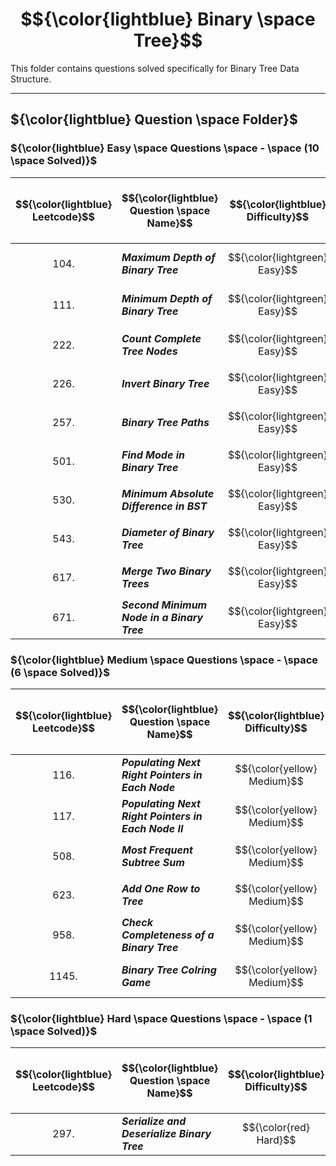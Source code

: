 # $${\color{lightblue} Binary \space Tree}$$

This folder contains questions solved specifically for Binary Tree Data Structure.

-----

## ${\color{lightblue} Question \space Folder}$

### ${\color{lightblue} Easy \space Questions \space - \space (10 \space Solved)}$

| $${\color{lightblue} Leetcode}$$ | $${\color{lightblue} Question \space Name}$$ | $${\color{lightblue} Difficulty}$$ | $${\color{lightblue} Links}$$ | $${\color{lightblue} Hints}$$ | $${\color{lightblue} Binary \space Tree \space Concepts}$$ | $${\color{lightblue} Companies}$$ |
|-|-|-|-|-|-|-|
| $${104.}$$ | ***Maximum Depth of Binary Tree*** | $${\color{lightgreen} Easy}$$ | [Problem104](https://leetcode.com/problems/maximum-depth-of-binary-tree/description/) | [Hints](https://leetcode.com/problems/maximum-depth-of-binary-tree/solutions/4482061/maximum-depth-of-binary-tree-simplified/) | ***DFS, Two Way Recursion, Math Tree*** | ***Yandex, Spotify*** |
| $${111.}$$ | ***Minimum Depth of Binary Tree*** | $${\color{lightgreen} Easy}$$ | [Problem111](https://leetcode.com/problems/minimum-depth-of-binary-tree/description/) | [Hints](https://leetcode.com/problems/minimum-depth-of-binary-tree/solutions/4474966/finding-the-minimum-path-simplified/) | ***DFS, Two Way Recursion, Math Tree*** | ***Unknown*** |
| $${222.}$$ | ***Count Complete Tree Nodes*** | $${\color{lightgreen} Easy}$$ | [Problem222](https://leetcode.com/problems/count-complete-tree-nodes/description/?source=submission-ac) | [Hints](https://leetcode.com/problems/count-complete-tree-nodes/solutions/?source=submission-ac) | ***DFS, Two Way Recursion*** | ***Amazon, Bloomberg*** |
| $${226.}$$ | ***Invert Binary Tree*** | $${\color{lightgreen} Easy}$$ | [Problem226](https://leetcode.com/problems/invert-binary-tree/description/) | [Hints](https://leetcode.com/problems/invert-binary-tree/solutions/4476822/invert-binary-tree-simplified/) | ***DFS*** | ***Unknown*** |
| $${257.}$$ | ***Binary Tree Paths*** | $${\color{lightgreen} Easy}$$ | [Problem257](https://leetcode.com/problems/binary-tree-paths/description/) | [Hints](https://leetcode.com/problems/binary-tree-paths/solutions/4474543/binary-tree-paths-java/) | ***DFS, Stack*** | ***Apple, Facebook, Google*** |
| $${501.}$$ | ***Find Mode in Binary Tree*** | $${\color{lightgreen} Easy}$$ | [Problem501](https://leetcode.com/problems/find-mode-in-binary-search-tree/description/) | [Hints](https://leetcode.com/problems/find-mode-in-binary-search-tree/solutions/4479227/find-mode-in-binary-tree-simplified/) | ***DFS, Map*** | ***Google*** |
| $${530.}$$ | ***Minimum Absolute Difference in BST*** | $${\color{lightgreen} Easy}$$ | [Problem530](https://leetcode.com/problems/minimum-absolute-difference-in-bst/description/) | [Hints](https://leetcode.com/problems/minimum-absolute-difference-in-bst/solutions/4477969/minimum-absolute-difference-in-bst-simplified/) | ***DFS*** | ***Google*** |
| $${543.}$$ | ***Diameter of Binary Tree*** | $${\color{lightgreen} Easy}$$ | [Problem543](https://leetcode.com/problems/diameter-of-binary-tree/description/) | [Hints](https://leetcode.com/problems/diameter-of-binary-tree/solutions/4483247/diameter-of-binary-tree-simplified/) | ***DFS, Math Tree*** | ***Facebook, Google, Microsoft*** |
| $${617.}$$ | ***Merge Two Binary Trees*** | $${\color{lightgreen} Easy}$$ | [Problem617](https://leetcode.com/problems/merge-two-binary-trees/description/) | [Hints](https://leetcode.com/problems/merge-two-binary-trees/solutions/4479145/merge-two-binary-trees-simplified/) | ***DFS*** | ***Amazon*** |
| $${671.}$$ | ***Second Minimum Node in a Binary Tree*** | $${\color{lightgreen} Easy}$$ | [Problem671](https://leetcode.com/problems/second-minimum-node-in-a-binary-tree/description/) | [Hints](https://leetcode.com/problems/second-minimum-node-in-a-binary-tree/solutions/4482373/second-minimum-node-in-binary-tree-simplified/) | ***DFS, Math Tree*** |  ***Linkedin, Uber*** |


### ${\color{lightblue} Medium \space Questions \space - \space (6 \space Solved)}$

| $${\color{lightblue} Leetcode}$$ | $${\color{lightblue} Question \space Name}$$ | $${\color{lightblue} Difficulty}$$ | $${\color{lightblue} Links}$$ | $${\color{lightblue} Hints}$$ | $${\color{lightblue} Binary \space Tree \space Concepts}$$ | $${\color{lightblue} Companies}$$ |
|-|-|-|-|-|-|-|
| $${116.}$$ | ***Populating Next Right Pointers in Each Node*** | $${\color{yellow} Medium}$$ | [Problem116](https://leetcode.com/problems/populating-next-right-pointers-in-each-node/description/) | [Hints](https://leetcode.com/problems/populating-next-right-pointers-in-each-node/solutions/4478169/populating-next-right-pointers-in-each-node-simplified/) | ***BFS*** | ***Microsoft*** |
| $${117.}$$ | ***Populating Next Right Pointers in Each Node II*** | $${\color{yellow} Medium}$$ | [Problem117](https://leetcode.com/problems/populating-next-right-pointers-in-each-node-ii/description/) | [Hints](https://leetcode.com/problems/populating-next-right-pointers-in-each-node-ii/solutions/4478197/populating-next-right-pointers-in-each-node-ii-simplified/) | ***BFS*** | ***Microsoft*** |
| $${508.}$$ | ***Most Frequent Subtree Sum*** | $${\color{yellow} Medium}$$ | [Problem508](https://leetcode.com/problems/most-frequent-subtree-sum/description/) | [Hints](https://leetcode.com/problems/most-frequent-subtree-sum/solutions/4477223/most-frequent-subtree-sum-simplified/) | ***DFS, Two Way Recursion, Map*** | ***Amazon*** |
| $${623.}$$ | ***Add One Row to Tree*** | $${\color{yellow} Medium}$$ | [Problem623](https://leetcode.com/problems/add-one-row-to-tree/description/) | [Hints](https://leetcode.com/problems/add-one-row-to-tree/solutions/4478923/add-one-row-to-tree-simplified/) | ***BFS*** | ***Unknown*** |
| $${958.}$$ | ***Check Completeness of a Binary Tree*** | $${\color{yellow} Medium}$$ | [Problem958](https://leetcode.com/problems/check-completeness-of-a-binary-tree/description/) | [Hints](https://leetcode.com/problems/check-completeness-of-a-binary-tree/solutions/4484463/check-completeness-of-a-binary-tree-simplified/) | ***BFS, DFS, Queue, Two Way Recursion*** | ***Google, Amazon, Apple, Microsoft*** |
| $${1145.}$$ | ***Binary Tree Colring Game*** | $${\color{yellow} Medium}$$ | [Problem1145](https://leetcode.com/problems/binary-tree-coloring-game/description/) | [Hints](https://leetcode.com/problems/binary-tree-coloring-game/solutions/4486484/binary-tree-coloring-game-simplified/) | ***DFS, BFS, Greedy, Two Way Recursion*** | ***Google*** |


### ${\color{lightblue} Hard \space Questions \space - \space (1 \space Solved)}$

| $${\color{lightblue} Leetcode}$$ | $${\color{lightblue} Question \space Name}$$ | $${\color{lightblue} Difficulty}$$ | $${\color{lightblue} Links}$$ | $${\color{lightblue} Hints}$$ | $${\color{lightblue} Binary \space Tree \space Concepts}$$ | $${\color{lightblue} Companies}$$ |
|-|-|-|-|-|-|-|
| $${297.}$$ | ***Serialize and Deserialize Binary Tree*** | $${\color{red} Hard}$$ | [Problem297](https://leetcode.com/problems/serialize-and-deserialize-binary-tree/description/) | [Hints](https://leetcode.com/problems/serialize-and-deserialize-binary-tree/solutions/4481784/serialize-and-deserialize-binary-tree-simplified/) | ***DFS, Queue, String*** | ***Google, Facebook, Amazon, Linkedin, Microsoft*** |










